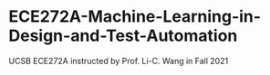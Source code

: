 # ECE272A-Machine-Learning-in-Design-and-Test-Automation
UCSB ECE272A instructed by Prof. Li-C. Wang in Fall 2021
